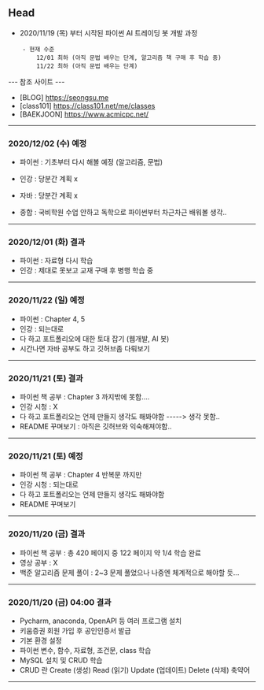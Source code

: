 ## Head

- 2020/11/19 (목) 부터 시작된 파이썬 AI 트레이딩 봇 개발 과정

```
    - 현재 수준
        12/01 최하 (아직 문법 배우는 단계, 알고리즘 책 구매 후 학습 중)
        11/22 최하 (아직 문법 배우는 단계)
```

--- 참조 사이트 ---
- [BLOG]     https://seongsu.me
- [class101] https://class101.net/me/classes
- [BAEKJOON] https://www.acmicpc.net/

---

### 2020/12/02 (수) 예정

- 파이썬 : 기초부터 다시 해볼 예정 (알고리즘, 문법)
- 인강 : 당분간 계획 x
- 자바 : 당분간 계획 x

- 종합 : 국비학원 수업 안하고 독학으로 파이썬부터 차근차근 배워볼 생각..

---

### 2020/12/01 (화) 결과

- 파이썬 : 자료형 다시 학습
- 인강 : 제대로 못보고 교재 구매 후 병행 학습 중

---

### 2020/11/22 (일) 예정

- 파이썬 : Chapter 4, 5
- 인강 : 되는대로
- 다 하고 포트폴리오에 대한 토대 잡기 (웹개발, AI 봇)
- 시간나면 자바 공부도 하고 깃허브좀 다뤄보기

---

### 2020/11/21 (토) 결과

- 파이썬 책 공부 : Chapter 3 까지밖에 못함....
- 인강 시청 : X
- 다 하고 포트폴리오는 언제 만들지 생각도 해봐야함 -----> 생각 못함..
- README 꾸며보기 : 아직은 깃허브와 익숙해져야함..

---

### 2020/11/21 (토) 예정

- 파이썬 책 공부 : Chapter 4 반복문 까지만
- 인강 시청 : 되는대로
- 다 하고 포트폴리오는 언제 만들지 생각도 해봐야함
- README 꾸며보기

---

### 2020/11/20 (금) 결과


- 파이썬 책 공부 : 총 420 페이지 중 122 페이지 약 1/4 학습 완료
- 영상 공부 : X
- 백준 알고리즘 문제 풀이 : 2~3 문제 풀었으나 나중엔 체계적으로 해야할 듯...

---

### 2020/11/20 (금) 04:00 결과

- Pycharm, anaconda, OpenAPI 등 여러 프로그램 설치
- 키움증권 회원 가입 후 공인인증서 발급
- 기본 환경 설정
- 파이썬 변수, 함수, 자료형, 조건문, class 학습
- MySQL 설치 및 CRUD 학습
- CRUD 란 Create (생성) Read (읽기) Update (업데이트) Delete (삭제) 축약어
---